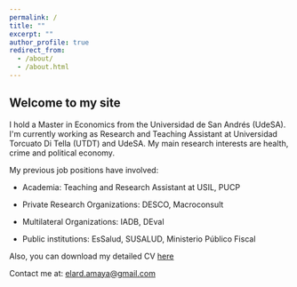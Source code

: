 ```yaml
---
permalink: /
title: ""
excerpt: ""
author_profile: true
redirect_from: 
  - /about/
  - /about.html
---
```


Welcome to my site
------
I hold a Master in Economics from the Universidad de San Andrés (UdeSA). I'm currently working as Research and Teaching Assistant at Universidad Torcuato Di Tella (UTDT) and UdeSA. My main research interests are health, crime and political economy.

My previous job positions have involved:

* Academia: Teaching and Research Assistant at USIL, PUCP

* Private Research Organizations: DESCO, Macroconsult

* Multilateral Organizations: IADB, DEval

* Public institutions: EsSalud, SUSALUD, Ministerio Público Fiscal

Also, you can download my detailed CV [here](https://www.dropbox.com/s/5gxs6n53u4sdvv5/cv_eamaya.pdf?dl=0)

Contact me at:
[elard.amaya@gmail.com](mailto:elard.amaya@gmail.com?subject=[GitHub]%20Source%20Han%20Sans)
